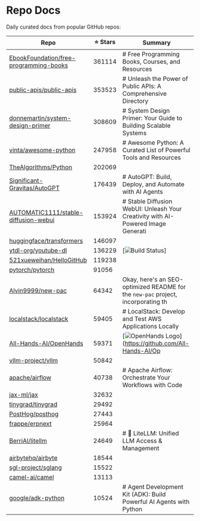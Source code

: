 # Repo Docs

Daily curated docs from popular GitHub repos:

| Repo | ⭐ Stars | Summary |
|------|--------|---------|
| [EbookFoundation/free-programming-books](docs/EbookFoundation-free-programming-books.md) | 361114 | # Free Programming Books, Courses, and Resources |
| [public-apis/public-apis](docs/public-apis-public-apis.md) | 353523 | # Unleash the Power of Public APIs: A Comprehensive Directory |
| [donnemartin/system-design-primer](docs/donnemartin-system-design-primer.md) | 308609 | # System Design Primer: Your Guide to Building Scalable Systems |
| [vinta/awesome-python](docs/vinta-awesome-python.md) | 247958 | # Awesome Python: A Curated List of Powerful Tools and Resources |
| [TheAlgorithms/Python](docs/TheAlgorithms-Python.md) | 202069 | <div align="center"> |
| [Significant-Gravitas/AutoGPT](docs/Significant-Gravitas-AutoGPT.md) | 176439 | # AutoGPT: Build, Deploy, and Automate with AI Agents |
| [AUTOMATIC1111/stable-diffusion-webui](docs/AUTOMATIC1111-stable-diffusion-webui.md) | 153924 | # Stable Diffusion WebUI: Unleash Your Creativity with AI-Powered Image Generati |
| [huggingface/transformers](docs/huggingface-transformers.md) | 146097 | <p align="center"> |
| [ytdl-org/youtube-dl](docs/ytdl-org-youtube-dl.md) | 136229 | [![Build Status](https://github.com/ytdl-org/youtube-dl/workflows/CI/badge.svg)] |
| [521xueweihan/HelloGitHub](docs/521xueweihan-HelloGitHub.md) | 119238 | <p align="center"> |
| [pytorch/pytorch](docs/pytorch-pytorch.md) | 91056 | <a href="https://github.com/pytorch/pytorch"> |
| [Alvin9999/new-pac](docs/Alvin9999-new-pac.md) | 64342 | Okay, here's an SEO-optimized README for the `new-pac` project, incorporating th |
| [localstack/localstack](docs/localstack-localstack.md) | 59405 | # LocalStack: Develop and Test AWS Applications Locally |
| [All-Hands-AI/OpenHands](docs/All-Hands-AI-OpenHands.md) | 59371 | [![OpenHands Logo](docs/static/img/logo.png)](https://github.com/All-Hands-AI/Op |
| [vllm-project/vllm](docs/vllm-project-vllm.md) | 50842 | <p align="center"> |
| [apache/airflow](docs/apache-airflow.md) | 40738 | # Apache Airflow: Orchestrate Your Workflows with Code |
| [jax-ml/jax](docs/jax-ml-jax.md) | 32632 | <div align="center"> |
| [tinygrad/tinygrad](docs/tinygrad-tinygrad.md) | 29492 | <div align="center"> |
| [PostHog/posthog](docs/PostHog-posthog.md) | 27443 | <p align="center"> |
| [frappe/erpnext](docs/frappe-erpnext.md) | 25964 | <!-- Improved & SEO-Optimized README for ERPNext --> |
| [BerriAI/litellm](docs/BerriAI-litellm.md) | 24649 | # 🚀 LiteLLM: Unified LLM Access & Management |
| [airbytehq/airbyte](docs/airbytehq-airbyte.md) | 18544 | <p align="center"> |
| [sgl-project/sglang](docs/sgl-project-sglang.md) | 15522 | <div align="center" id="sglangtop"> |
| [camel-ai/camel](docs/camel-ai-camel.md) | 13113 | <div align="center"> |
| [google/adk-python](docs/google-adk-python.md) | 10524 | # Agent Development Kit (ADK): Build Powerful AI Agents with Python |